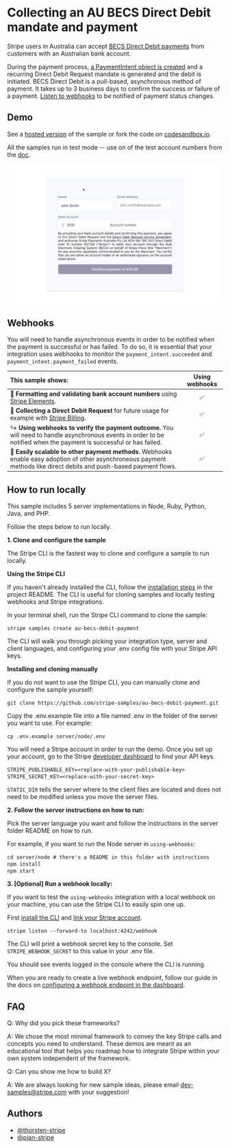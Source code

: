 # Collecting an AU BECS Direct Debit mandate and payment

Stripe users in Australia can accept [BECS Direct Debit payments](https://stripe.com/docs/payments/au-becs-debit) from customers with an Australian bank account.

During the payment process, [a PaymentIntent object is created](https://stripe.com/docs/payments/au-becs-debit/accept-a-payment#create-payment-intent) and a recurring Direct Debit Request mandate is generated and the debit is initiated. BECS Direct Debit is a pull-based, asynchronous method of payment. It takes up to 3 business days to confirm the success or failure of a payment. [Listen to webhooks](https://stripe.com/docs/payments/au-becs-debit/accept-a-payment#confirm-success) to be notified of payment status changes.

## Demo

See a [hosted version](https://v0n15.sse.codesandbox.io/) of the sample or fork the code on [codesandbox.io](https://codesandbox.io/s/github/stripe-samples/au-becs-debit-payment/tree/codesandbox).

All the samples run in test mode -- use on of the test account numbers from the [doc](https://stripe.com/docs/payments/au-becs-debit/accept-a-payment#test-integration).

<img src="./au-becs-debit-payment.gif" alt="Collecting a BECS Debit mandate and payment" align="center">

## Webhooks

You will need to handle asynchronous events in order to be notified when the payment is successful or has failed. To do so, it is essential that your integration uses webhooks to monitor the `payment_intent.succeeded` and `payment_intent.payment_failed` events.

<!-- prettier-ignore -->
| This sample shows: | Using webhooks | 
:--- | :---: 
📝 **Formatting and validating bank account numbers** using [Stripe Elements](https://stripe.com/docs/stripe-js/elements/au-bank-account). | ✅ |
🧾 **Collecting a Direct Debit Request** for future usage for example with [Stripe Billing](https://stripe.com/docs/billing/subscriptions/set-up-subscription).  | ✅ |
↪️ **Using webhooks to verify the payment outcome.** You will need to handle asynchronous events in order to be notified when the payment is successful or has failed. | ✅ |
🏦 **Easily scalable to other payment methods.** Webhooks enable easy adoption of other asynchroneous payment methods like direct debits and push-based payment flows. | ✅ |

## How to run locally

This sample includes 5 server implementations in Node, Ruby, Python, Java, and PHP.

Follow the steps below to run locally.

**1. Clone and configure the sample**

The Stripe CLI is the fastest way to clone and configure a sample to run locally.

**Using the Stripe CLI**

If you haven't already installed the CLI, follow the [installation steps](https://github.com/stripe/stripe-cli#installation) in the project README. The CLI is useful for cloning samples and locally testing webhooks and Stripe integrations.

In your terminal shell, run the Stripe CLI command to clone the sample:

```
stripe samples create au-becs-debit-payment
```

The CLI will walk you through picking your integration type, server and client languages, and configuring your .env config file with your Stripe API keys.

**Installing and cloning manually**

If you do not want to use the Stripe CLI, you can manually clone and configure the sample yourself:

```
git clone https://github.com/stripe-samples/au-becs-debit-payment.git
```

Copy the .env.example file into a file named .env in the folder of the server you want to use. For example:

```
cp .env.example server/node/.env
```

You will need a Stripe account in order to run the demo. Once you set up your account, go to the Stripe [developer dashboard](https://stripe.com/docs/development#api-keys) to find your API keys.

```
STRIPE_PUBLISHABLE_KEY=<replace-with-your-publishable-key>
STRIPE_SECRET_KEY=<replace-with-your-secret-key>
```

`STATIC_DIR` tells the server where to the client files are located and does not need to be modified unless you move the server files.

**2. Follow the server instructions on how to run:**

Pick the server language you want and follow the instructions in the server folder README on how to run.

For example, if you want to run the Node server in `using-webhooks`:

```
cd server/node # there's a README in this folder with instructions
npm install
npm start
```

**3. [Optional] Run a webhook locally:**

If you want to test the `using-webhooks` integration with a local webhook on your machine, you can use the Stripe CLI to easily spin one up.

First [install the CLI](https://stripe.com/docs/stripe-cli) and [link your Stripe account](https://stripe.com/docs/stripe-cli#link-account).

```
stripe listen --forward-to localhost:4242/webhook
```

The CLI will print a webhook secret key to the console. Set `STRIPE_WEBHOOK_SECRET` to this value in your .env file.

You should see events logged in the console where the CLI is running.

When you are ready to create a live webhook endpoint, follow our guide in the docs on [configuring a webhook endpoint in the dashboard](https://stripe.com/docs/webhooks/setup#configure-webhook-settings).

## FAQ

Q: Why did you pick these frameworks?

A: We chose the most minimal framework to convey the key Stripe calls and concepts you need to understand. These demos are meant as an educational tool that helps you roadmap how to integrate Stripe within your own system independent of the framework.

Q: Can you show me how to build X?

A: We are always looking for new sample ideas, please email dev-samples@stripe.com with your suggestion!

## Authors

- [@thorsten-stripe](https://twitter.com/thorwebdev)
- [@pjan-stripe](https://twitter.com/pjan)
